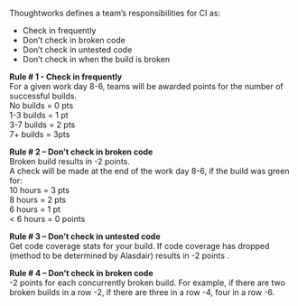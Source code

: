 Thoughtworks defines a team’s responsibilities for CI as:
* Check in frequently
* Don’t check in broken code
* Don’t check in untested code
* Don’t check in when the build is broken

﻿⁠⁠⁠**Rule # 1 - Check in frequently﻿⁠⁠⁠**  
For a given work day 8-6, teams will be awarded points for the number of successful builds.     
No builds = 0 pts  
1-3 builds = 1 pt  
3-7 builds = 2 pts  
7+ builds = 3pts

**﻿⁠⁠⁠Rule # 2 – Don’t check in broken code﻿⁠⁠⁠**  
Broken build results in -2 points.  
A check will be made at the end of the work day 8-6, if the build was green for:  
10 hours = 3 pts  
8 hours = 2 pts  
6 hours = 1 pt  
< 6 hours = 0 points

﻿⁠⁠⁠**Rule # 3 – Don’t check in untested code﻿⁠⁠⁠**  
Get code coverage stats for your build. If code coverage has dropped (method to be determined by Alasdair) results in -2 points .

﻿⁠⁠⁠**Rule # 4 – Don’t check in broken code﻿⁠⁠⁠**  
-2 points for each concurrently broken build. For example, if there are two broken builds in a row -2, if there are three in a row -4, four in a row -6.
